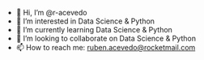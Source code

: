 - 👋 Hi, I’m @r-acevedo
- 👀 I’m interested in Data Science & Python
- 🌱 I’m currently learning Data Science & Python
- 💞️ I’m looking to collaborate on Data Science & Python
- 📫 How to reach me: ruben.acevedo@rocketmail.com

<!---
r-acevedo/r-acevedo is a ✨ special ✨ repository because its `README.md` (this file) appears on your GitHub profile.
You can click the Preview link to take a look at your changes.
--->

